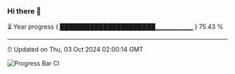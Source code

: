 ### Hi there 👋

⏳ Year progress { ██████████████████████▁▁▁▁▁▁▁▁ } 75.43 %

---

⏰ Updated on Thu, 03 Oct 2024 02:00:14 GMT

![Progress Bar CI](https://github.com/IshwaranRudhara/GIT-ACTION/workflows/Progress%20Bar%20CI/badge.svg)

